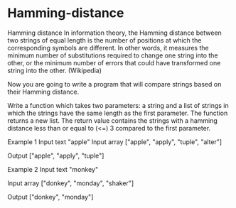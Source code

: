 # Hamming-distance

Hamming distance
In information theory, the Hamming distance between two strings of equal length is the number of positions at which the corresponding symbols
are different. In other words, it measures the minimum number of substitutions required to change one string into the other, or the minimum
number of errors that could have transformed one string into the other. (Wikipedia)

Now you are going to write a program that will compare strings based on their Hamming distance.

Write a function which takes two parameters: a string and a list of strings in which the strings have the same length as the 
first parameter. The function returns a new list. The return value contains the strings with a hamming distance less than or
equal to (<=) 3 compared to the first parameter.

Example 1
Input text
"apple"
Input array
["apple", "apply", "tuple", "alter"]

Output
["apple", "apply", "tuple"]

Example 2
Input text
"monkey"

Input array
["donkey", "monday", "shaker"]

Output
["donkey", "monday"]
